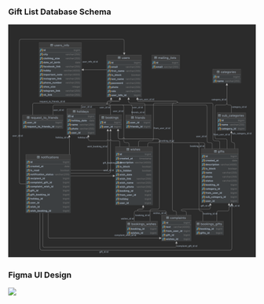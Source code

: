 ### Gift List Database Schema
![giftlist@localhost.png](giftlist@localhost.png)

### Figma UI Design
<a href="https://www.figma.com/file/zzOPHFtpXDI3VUaENeoyBW/Gift_List?node-id=0%3A1">
<img src="https://encrypted-tbn0.gstatic.com/images?q=tbn:ANd9GcR2-yF5mczA9v0Xsy3QEyqMkQx3DT37RRhJAQ&usqp=CAU">
</a>
